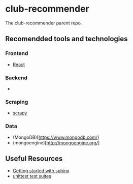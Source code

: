 # club-recommender
The club-recommender parent repo.

## Recomendded tools and technologies
### Frontend
- [React](https://reactjs.org/)

### Backend 
- 

### Scraping
- [scrapy](https://scrapy.org/)

### Data
- (MongoDB)[https://www.mongodb.com/)
- (mongoengine)[http://mongoengine.org/]

## Useful Resources
- [Getting started with sphinx](https://www.sphinx-doc.org/en/master/usage/installation.html)
- [unittest test suites](https://docs.python.org/3/library/unittest.html#basic-example)
